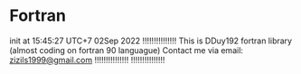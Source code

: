 # Fortran
init at 15:45:27 UTC+7 02Sep 2022
!!!!!!!!!!!!!!!
  This is DDuy192 fortran library (almost coding on fortran 90 languague)
  Contact me via email: zizils1999@gmail.com
!!!!!!!!!!!!!!!
!!!!!!!!!!!!!!!
